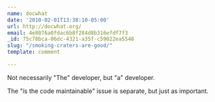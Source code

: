 ```yaml
---
name: docwhat
date: '2010-02-01T13:38:10-05:00'
url: http://docwhat.org/
email: 4e8076a0fdac6b8f284d8b316efdf7f3
_id: 75c78bca-06dc-4321-a35f-c59022ea5548
slug: "/smoking-craters-are-good/"
template: comment

---
```


Not necessarily "The" developer, but "a" developer.

The "is the code maintainable" issue is separate, but just as important.
